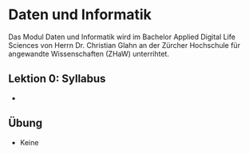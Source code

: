 # Daten und Informatik
Das Modul Daten und Informatik wird im Bachelor Applied Digital Life Sciences von Herrn Dr. Christian Glahn an der Zürcher Hochschule für angewandte Wissenschaften (ZHaW) unterrihtet.

## Lektion 0: Syllabus
- 

## Übung
- Keine
